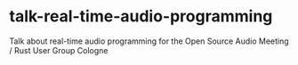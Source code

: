 # talk-real-time-audio-programming
Talk about real-time audio programming for the Open Source Audio Meeting / Rust User Group Cologne
